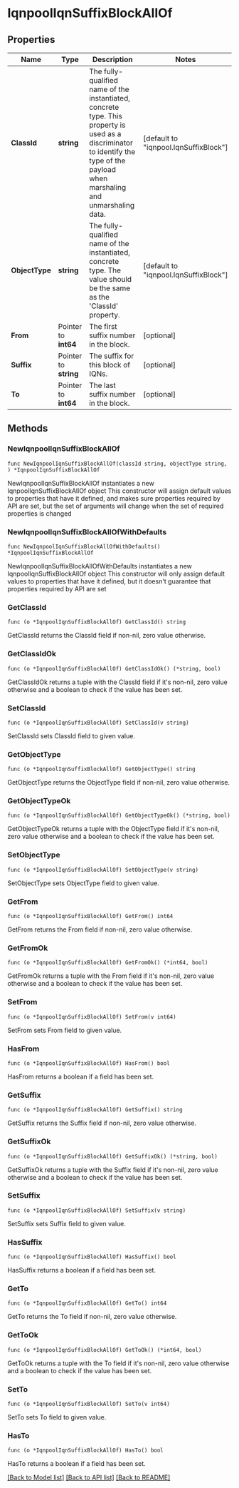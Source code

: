 # IqnpoolIqnSuffixBlockAllOf

## Properties

Name | Type | Description | Notes
------------ | ------------- | ------------- | -------------
**ClassId** | **string** | The fully-qualified name of the instantiated, concrete type. This property is used as a discriminator to identify the type of the payload when marshaling and unmarshaling data. | [default to "iqnpool.IqnSuffixBlock"]
**ObjectType** | **string** | The fully-qualified name of the instantiated, concrete type. The value should be the same as the &#39;ClassId&#39; property. | [default to "iqnpool.IqnSuffixBlock"]
**From** | Pointer to **int64** | The first suffix number in the block. | [optional] 
**Suffix** | Pointer to **string** | The suffix for this block of IQNs. | [optional] 
**To** | Pointer to **int64** | The last suffix number in the block. | [optional] 

## Methods

### NewIqnpoolIqnSuffixBlockAllOf

`func NewIqnpoolIqnSuffixBlockAllOf(classId string, objectType string, ) *IqnpoolIqnSuffixBlockAllOf`

NewIqnpoolIqnSuffixBlockAllOf instantiates a new IqnpoolIqnSuffixBlockAllOf object
This constructor will assign default values to properties that have it defined,
and makes sure properties required by API are set, but the set of arguments
will change when the set of required properties is changed

### NewIqnpoolIqnSuffixBlockAllOfWithDefaults

`func NewIqnpoolIqnSuffixBlockAllOfWithDefaults() *IqnpoolIqnSuffixBlockAllOf`

NewIqnpoolIqnSuffixBlockAllOfWithDefaults instantiates a new IqnpoolIqnSuffixBlockAllOf object
This constructor will only assign default values to properties that have it defined,
but it doesn't guarantee that properties required by API are set

### GetClassId

`func (o *IqnpoolIqnSuffixBlockAllOf) GetClassId() string`

GetClassId returns the ClassId field if non-nil, zero value otherwise.

### GetClassIdOk

`func (o *IqnpoolIqnSuffixBlockAllOf) GetClassIdOk() (*string, bool)`

GetClassIdOk returns a tuple with the ClassId field if it's non-nil, zero value otherwise
and a boolean to check if the value has been set.

### SetClassId

`func (o *IqnpoolIqnSuffixBlockAllOf) SetClassId(v string)`

SetClassId sets ClassId field to given value.


### GetObjectType

`func (o *IqnpoolIqnSuffixBlockAllOf) GetObjectType() string`

GetObjectType returns the ObjectType field if non-nil, zero value otherwise.

### GetObjectTypeOk

`func (o *IqnpoolIqnSuffixBlockAllOf) GetObjectTypeOk() (*string, bool)`

GetObjectTypeOk returns a tuple with the ObjectType field if it's non-nil, zero value otherwise
and a boolean to check if the value has been set.

### SetObjectType

`func (o *IqnpoolIqnSuffixBlockAllOf) SetObjectType(v string)`

SetObjectType sets ObjectType field to given value.


### GetFrom

`func (o *IqnpoolIqnSuffixBlockAllOf) GetFrom() int64`

GetFrom returns the From field if non-nil, zero value otherwise.

### GetFromOk

`func (o *IqnpoolIqnSuffixBlockAllOf) GetFromOk() (*int64, bool)`

GetFromOk returns a tuple with the From field if it's non-nil, zero value otherwise
and a boolean to check if the value has been set.

### SetFrom

`func (o *IqnpoolIqnSuffixBlockAllOf) SetFrom(v int64)`

SetFrom sets From field to given value.

### HasFrom

`func (o *IqnpoolIqnSuffixBlockAllOf) HasFrom() bool`

HasFrom returns a boolean if a field has been set.

### GetSuffix

`func (o *IqnpoolIqnSuffixBlockAllOf) GetSuffix() string`

GetSuffix returns the Suffix field if non-nil, zero value otherwise.

### GetSuffixOk

`func (o *IqnpoolIqnSuffixBlockAllOf) GetSuffixOk() (*string, bool)`

GetSuffixOk returns a tuple with the Suffix field if it's non-nil, zero value otherwise
and a boolean to check if the value has been set.

### SetSuffix

`func (o *IqnpoolIqnSuffixBlockAllOf) SetSuffix(v string)`

SetSuffix sets Suffix field to given value.

### HasSuffix

`func (o *IqnpoolIqnSuffixBlockAllOf) HasSuffix() bool`

HasSuffix returns a boolean if a field has been set.

### GetTo

`func (o *IqnpoolIqnSuffixBlockAllOf) GetTo() int64`

GetTo returns the To field if non-nil, zero value otherwise.

### GetToOk

`func (o *IqnpoolIqnSuffixBlockAllOf) GetToOk() (*int64, bool)`

GetToOk returns a tuple with the To field if it's non-nil, zero value otherwise
and a boolean to check if the value has been set.

### SetTo

`func (o *IqnpoolIqnSuffixBlockAllOf) SetTo(v int64)`

SetTo sets To field to given value.

### HasTo

`func (o *IqnpoolIqnSuffixBlockAllOf) HasTo() bool`

HasTo returns a boolean if a field has been set.


[[Back to Model list]](../README.md#documentation-for-models) [[Back to API list]](../README.md#documentation-for-api-endpoints) [[Back to README]](../README.md)


